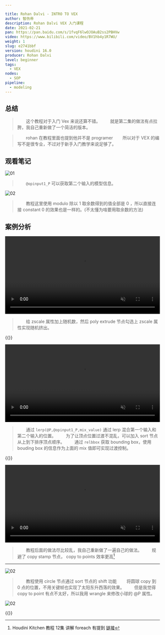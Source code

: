 ```yaml
---

title: Rohan Dalvi - INTRO TO VEX
author: 智伤帝 
description: Rohan Dalvi VEX 入门课程
date: 2021-02-21
pan: https://pan.baidu.com/s/1fvqF6lwOJOAuB2ss2PBHVw 
video: https://www.bilibili.com/video/BV1hb4y1R7WU/
weight: 1
slug: e2741bbf
version: houdini 16.0
producer: Rohan Dalvi
level: beginner
tags: 
  - VEX
nodes:
  - SOP
pipeline:
  - modeling
---
```


## 总结

> &emsp;&emsp;这个教程对于入门 Vex 来说还算不错。
> &emsp;&emsp;就是第二集的做法有点拉胯，我自己重新做了一个简洁的版本。

> &emsp;&emsp;rohan 在教程里面也提到他并不是 programer 
> &emsp;&emsp;所以对于 VEX 的编写不是很专业，不过对于新手入门教学来说足够了。

## 观看笔记

![01](https://cdn.jsdelivr.net/gh/FXTD-ODYSSEY/HoudiniWiki@gh-pages/posts/e2741bbf/01.jpg)

> &emsp;&emsp;`@opinput1_P` 可以获取第二个输入的模型信息。
 
![02](https://cdn.jsdelivr.net/gh/FXTD-ODYSSEY/HoudiniWiki@gh-pages/posts/e2741bbf/02.jpg)
 
> &emsp;&emsp;教程这里使用 modulo 除以 1 取余数得到的值全部是 0 ，所以直接连接 constant 0 的效果也是一样的。(不太懂为啥要用取余数的方法)


## 案例分析


<video src="https://cdn.jsdelivr.net/gh/FXTD-ODYSSEY/HoudiniWiki@gh-pages/posts/e2741bbf/example_01.mp4" autoplay loop muted width=100%></video>

> &emsp;&emsp;给 zscale 属性加上随机数，然后 poly extrude 节点勾选上 zscale 属性实现随机挤出。

{{<attachments pattern="example_01.hip" />}}


<video src="https://cdn.jsdelivr.net/gh/FXTD-ODYSSEY/HoudiniWiki@gh-pages/posts/e2741bbf/example_02.mp4" autoplay loop muted width=100%></video>


> &emsp;&emsp;通过 `lerp(@P,@opinput1_P,mix_value)` 通过 lerp 混合第一个输入和第二个输入的位置。
> &emsp;&emsp;为了让顶点位置过渡不混乱，可以加入 sort 节点从上到下排序顶点顺序。
> &emsp;&emsp;通过 `relbbox` 获取 bounding box，使用 bouding box 的信息作为上面的 mix 值即可实现过渡控制。 

{{<attachments pattern="example_02.hip" />}}


<video src="https://cdn.jsdelivr.net/gh/FXTD-ODYSSEY/HoudiniWiki@gh-pages/posts/e2741bbf/example_03.mp4" autoplay loop muted width=100%></video>


> &emsp;&emsp;教程后面的做法尽比较乱，我自己重新做了一遍自己的做法。
> &emsp;&emsp;规避了 copy stamp 节点， copy to points 效率更高[^1]

[^1]: Houdini Kitchen 教程 12集 讲解 foreach 有提到 [链接](/zh/4c3b6b79#12-copy-stamping-and-the-foreach-loops)

---

![02](https://cdn.jsdelivr.net/gh/FXTD-ODYSSEY/HoudiniWiki@gh-pages/posts/e2741bbf/example_03_01.jpg)

> &emsp;&emsp;教程使用 circle 节点通过 sort 节点的 shift 功能
> &emsp;&emsp;将圆球 copy 到 0 点的位置，不用关键帧也实现了太阳东升西落的效果。
> &emsp;&emsp;但是我觉得 copy to point 有点不太好，所以我用 wrangle 来修改小球的 @P 属性。

![02](https://cdn.jsdelivr.net/gh/FXTD-ODYSSEY/HoudiniWiki@gh-pages/posts/e2741bbf/example_03_02.jpg)

{{<attachments pattern="example_03.hip" />}}











